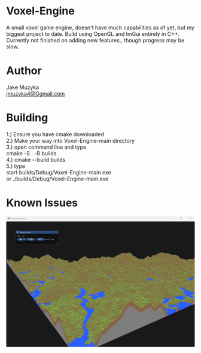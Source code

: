 # Voxel-Engine
 A small voxel game engine, doesn't have much capabilities as of yet, but my biggest project to date. Build using OpenGL and ImGui entirely in C++. Currently not finished on adding new features., though progress may be slow.

 # Author
 Jake Muzyka  
 jmuzyka4@Ggmail.com

# Building
1.) Ensure you have cmake downloaded  
2.) Make your way into Voxel-Engine-main directory  
3.) open command line and type  
    cmake -S . -B builds  
4.) cmake --build builds  
5.) type  
    start builds/Debug/Voxel-Engine-main.exe  
    or 
    ./builds/Debug/Voxel-Engine-main.exe

# Known Issues

![Picture](https://github.com/Jakemuzy/Voxel-Engine/blob/main/dependencies/textures/examplePictures/Voxel%20Example.png)
